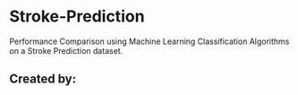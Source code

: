 # Stroke-Prediction
Performance Comparison using Machine Learning Classification Algorithms on a Stroke Prediction dataset.

## Created by:
